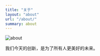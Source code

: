 ```yaml
---
title: "关于"
layout: "about"
url: "/about/"
summary: about
---
```



![about](https://cdn.jsdelivr.net/gh/%5B1q6w/picture-bed@main/202505022200531.jpg)


我们今天的创新，是为了所有人更美好的未来。



